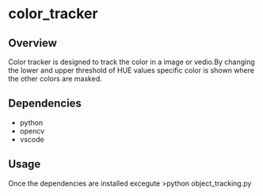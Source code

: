 # color_tracker
## Overview
Color tracker is designed to track the color in a image or vedio.By changing the lower and upper threshold of HUE values specific color is shown where the other colors are masked.
           
## Dependencies
- python
- opencv
- vscode

## Usage
Once the dependencies are installed excegute >python object_tracking.py

